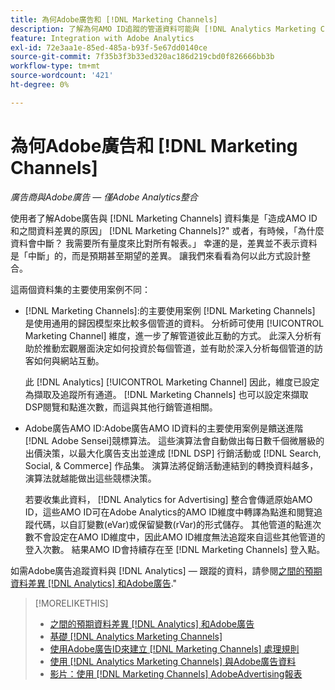 ```yaml
---
title: 為何Adobe廣告和 [!DNL Marketing Channels]
description: 了解為何AMO ID追蹤的管道資料可能與 [!DNL Analytics Marketing Channels].
feature: Integration with Adobe Analytics
exl-id: 72e3aa1e-85ed-485a-b93f-5e67dd0140ce
source-git-commit: 7f35b3f3b33ed320ac186d219cbd0f826666bb3b
workflow-type: tm+mt
source-wordcount: '421'
ht-degree: 0%

---
```


# 為何Adobe廣告和 [!DNL Marketing Channels]

*廣告商與Adobe廣告 — 僅Adobe Analytics整合*

使用者了解Adobe廣告與 [!DNL Marketing Channels] 資料集是「造成AMO ID和之間資料差異的原因」 [!DNL Marketing Channels]?&quot; 或者，有時候，「為什麼資料會中斷？ 我需要所有量度來比對所有報表。」 幸運的是，差異並不表示資料是「中斷」的，而是預期甚至期望的差異。 讓我們來看看為何以此方式設計整合。

這兩個資料集的主要使用案例不同：

* [!DNL Marketing Channels]:的主要使用案例 [!DNL Marketing Channels] 是使用通用的歸因模型來比較多個管道的資料。 分析師可使用 [!UICONTROL Marketing Channel] 維度，進一步了解管道彼此互動的方式。 此深入分析有助於推動宏觀層面決定如何投資於每個管道，並有助於深入分析每個管道的訪客如何與網站互動。

   此 [!DNL Analytics] [!UICONTROL Marketing Channel] 因此，維度已設定為擷取及追蹤所有通道。 [!DNL Marketing Channels] 也可以設定來擷取DSP閱覽和點進次數，而這與其他行銷管道相關。

* Adobe廣告AMO ID:Adobe廣告AMO ID資料的主要使用案例是饋送進階 [!DNL Adobe Sensei]競標算法。 這些演算法會自動做出每日數千個微層級的出價決策，以最大化廣告支出並達成 [!DNL DSP] 行銷活動或 [!DNL Search, Social, & Commerce] 作品集。 演算法將促銷活動連結到的轉換資料越多，演算法就越能做出這些競標決策。

   若要收集此資料， [!DNL Analytics for Advertising] 整合會傳遞原始AMO ID，這些AMO ID可在Adobe Analytics的AMO ID維度中轉譯為點進和閱覽追蹤代碼，以自訂變數(eVar)或保留變數(rVar)的形式儲存。 其他管道的點進次數不會設定在AMO ID維度中，因此AMO ID維度無法追蹤來自這些其他管道的登入次數。 結果AMO ID會持續存在至 [!DNL Marketing Channels] 登入點。

如需Adobe廣告追蹤資料與 [!DNL Analytics] — 跟蹤的資料，請參閱[之間的預期資料差異 [!DNL Analytics] 和Adobe廣告](../data-variances.md).&quot;

>[!MORELIKETHIS]
>
>* [之間的預期資料差異 [!DNL Analytics] 和Adobe廣告](/help/integrations/analytics/data-variances.md)
>* [基礎 [!DNL Analytics Marketing Channels]](mc-overview.md)
>* [使用Adobe廣告ID來建立 [!DNL Marketing Channels] 處理規則](mc-ids.md)
>* [使用 [!DNL Analytics Marketing Channels] 與Adobe廣告資料](mc-ac-data.md)
>* [影片：使用 [!DNL Marketing Channels] AdobeAdvertising報表](https://experienceleague.adobe.com/docs/advertising-learn/tutorials/analytics/analytics-reporting-a4adc.html)

